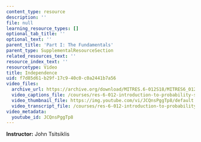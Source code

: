 ```yaml
---
content_type: resource
description: ''
file: null
learning_resource_types: []
optional_tab_title: ''
optional_text: ''
parent_title: 'Part I: The Fundamentals'
parent_type: SupplementalResourceSection
related_resources_text: ''
resource_index_text: ''
resourcetype: Video
title: Independence
uid: f7d85d61-b29f-17c9-40c0-c0a2441b7a56
video_files:
  archive_url: https://archive.org/download/MITRES.6-012S18/MITRES6_012S18_L10-05_300k.mp4
  video_captions_file: /courses/res-6-012-introduction-to-probability-spring-2018/948cf99e66b65e6b92b77ee999ee3297_JCQnsPggTp8.vtt
  video_thumbnail_file: https://img.youtube.com/vi/JCQnsPggTp8/default.jpg
  video_transcript_file: /courses/res-6-012-introduction-to-probability-spring-2018/7b7a216522a9a9c20bc2e0377bb6ef78_JCQnsPggTp8.pdf
video_metadata:
  youtube_id: JCQnsPggTp8
---
```


**Instructor:** John Tsitsiklis